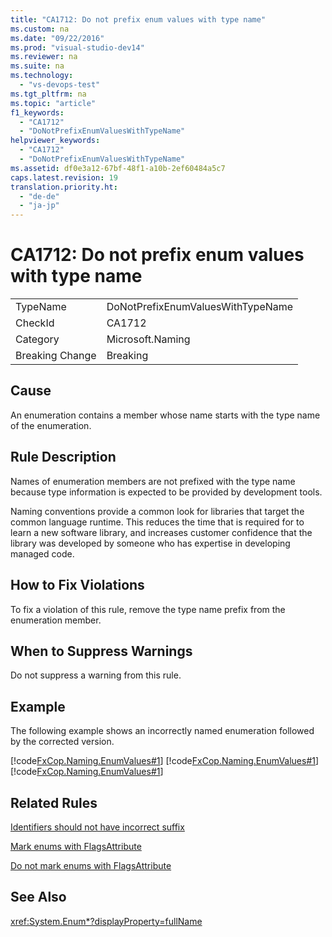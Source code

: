 ```yaml
---
title: "CA1712: Do not prefix enum values with type name"
ms.custom: na
ms.date: "09/22/2016"
ms.prod: "visual-studio-dev14"
ms.reviewer: na
ms.suite: na
ms.technology: 
  - "vs-devops-test"
ms.tgt_pltfrm: na
ms.topic: "article"
f1_keywords: 
  - "CA1712"
  - "DoNotPrefixEnumValuesWithTypeName"
helpviewer_keywords: 
  - "CA1712"
  - "DoNotPrefixEnumValuesWithTypeName"
ms.assetid: df0e3a12-67bf-48f1-a10b-2ef60484a5c7
caps.latest.revision: 19
translation.priority.ht: 
  - "de-de"
  - "ja-jp"
---
```

# CA1712: Do not prefix enum values with type name
|||  
|-|-|  
|TypeName|DoNotPrefixEnumValuesWithTypeName|  
|CheckId|CA1712|  
|Category|Microsoft.Naming|  
|Breaking Change|Breaking|  
  
## Cause  
 An enumeration contains a member whose name starts with the type name of the enumeration.  
  
## Rule Description  
 Names of enumeration members are not prefixed with the type name because type information is expected to be provided by development tools.  
  
 Naming conventions provide a common look for libraries that target the common language runtime. This reduces the time that is required for to learn a new software library, and increases customer confidence that the library was developed by someone who has expertise in developing managed code.  
  
## How to Fix Violations  
 To fix a violation of this rule, remove the type name prefix from the enumeration member.  
  
## When to Suppress Warnings  
 Do not suppress a warning from this rule.  
  
## Example  
 The following example shows an incorrectly named enumeration followed by the corrected version.  
  
 [!code[FxCop.Naming.EnumValues#1](../vs140/codesnippet/CSharp/ca1712--do-not-prefix-enum-values-with-type-name_1.cs)]
[!code[FxCop.Naming.EnumValues#1](../vs140/codesnippet/CPP/ca1712--do-not-prefix-enum-values-with-type-name_1.cpp)]
[!code[FxCop.Naming.EnumValues#1](../vs140/codesnippet/VisualBasic/ca1712--do-not-prefix-enum-values-with-type-name_1.vb)]  
  
## Related Rules  
 [Identifiers should not have incorrect suffix](../vs140/ca1711--identifiers-should-not-have-incorrect-suffix.md)  
  
 [Mark enums with FlagsAttribute](../vs140/ca1027--mark-enums-with-flagsattribute.md)  
  
 [Do not mark enums with FlagsAttribute](../vs140/ca2217--do-not-mark-enums-with-flagsattribute.md)  
  
## See Also  
 <xref:System.Enum*?displayProperty=fullName>